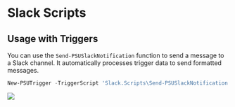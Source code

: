 # Slack Scripts

## Usage with Triggers

You can use the `Send-PSUSlackNotification` function to send a message to a Slack channel. It automatically processes trigger data to send formatted messages.

```powershell
New-PSUTrigger -TriggerScript 'Slack.Scripts\Send-PSUSlackNotification' -EventType JobFailed
```

![](/images/notification.png)